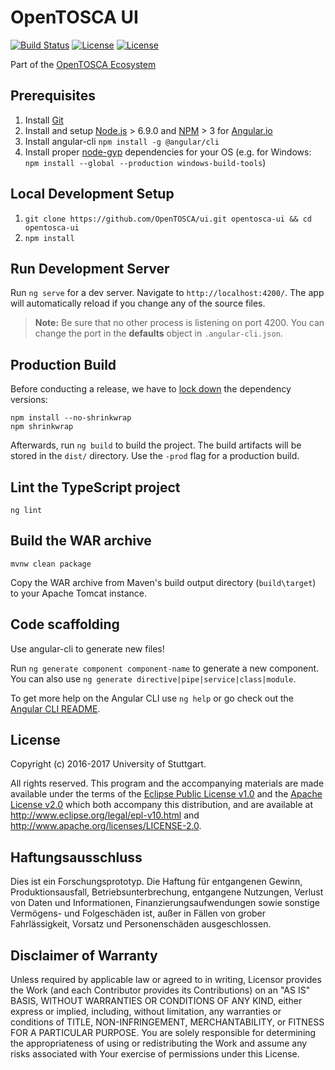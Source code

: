 # OpenTOSCA UI

[![Build Status](https://travis-ci.org/OpenTOSCA/ui.svg?branch=master)](https://travis-ci.org/OpenTOSCA/ui)
[![License](https://img.shields.io/badge/License-EPL%201.0-red.svg)](https://opensource.org/licenses/EPL-1.0)
[![License](https://img.shields.io/badge/License-Apache%202.0-blue.svg)](https://opensource.org/licenses/Apache-2.0)

Part of the [OpenTOSCA Ecosystem](http://www.opentosca.org)

## Prerequisites

1. Install [Git](https://git-scm.com)
2. Install and setup [Node.js](https://nodejs.org/en/) > 6.9.0 and [NPM](https://www.npmjs.com) > 3 for [Angular.io](https://angular.io/docs/ts/latest/quickstart.html)
3. Install angular-cli `npm install -g @angular/cli`
4. Install proper [node-gyp](https://github.com/nodejs/node-gyp) dependencies for your OS (e.g. for Windows: `npm install --global --production windows-build-tools`)

## Local Development Setup

1. `git clone https://github.com/OpenTOSCA/ui.git opentosca-ui && cd opentosca-ui`
2. `npm install`

## Run Development Server

Run `ng serve` for a dev server. Navigate to `http://localhost:4200/`. The app will automatically reload if you change any of the source files.

> **Note:** Be sure that no other process is listening on port 4200.
> You can change the port in the **defaults** object in `.angular-cli.json`.

## Production Build

Before conducting a release, we have to [lock down](https://docs.npmjs.com/files/package-locks) the dependency versions:
```
npm install --no-shrinkwrap
npm shrinkwrap
```

Afterwards, run `ng build` to build the project. The build artifacts will be stored in the `dist/` directory. Use the `-prod` flag for a production build.

## Lint the TypeScript project

```shell
ng lint
```

## Build the WAR archive

```
mvnw clean package
```

Copy the WAR archive from Maven's build output directory (`build\target`) to your Apache Tomcat instance.

## Code scaffolding

Use angular-cli to generate new files!

Run `ng generate component component-name` to generate a new component. You can also use `ng generate directive|pipe|service|class|module`.

To get more help on the Angular CLI use `ng help` or go check out the [Angular CLI README](https://github.com/angular/angular-cli/blob/master/README.md).

## License

Copyright (c) 2016-2017 University of Stuttgart.

All rights reserved. This program and the accompanying materials
are made available under the terms of the [Eclipse Public License v1.0]
and the [Apache License v2.0] which both accompany this distribution,
and are available at http://www.eclipse.org/legal/epl-v10.html
and http://www.apache.org/licenses/LICENSE-2.0.

[Apache License v2.0]: http://www.apache.org/licenses/LICENSE-2.0.html
[Eclipse Public License v1.0]: http://www.eclipse.org/legal/epl-v10.html

## Haftungsausschluss

Dies ist ein Forschungsprototyp.
Die Haftung für entgangenen Gewinn, Produktionsausfall, Betriebsunterbrechung, entgangene Nutzungen, Verlust von Daten und Informationen, Finanzierungsaufwendungen sowie sonstige Vermögens- und Folgeschäden ist, außer in Fällen von grober Fahrlässigkeit, Vorsatz und Personenschäden ausgeschlossen.

## Disclaimer of Warranty

Unless required by applicable law or agreed to in writing, Licensor provides the Work (and each Contributor provides its Contributions) on an "AS IS" BASIS, WITHOUT WARRANTIES OR CONDITIONS OF ANY KIND, either express or implied, including, without limitation, any warranties or conditions of TITLE, NON-INFRINGEMENT, MERCHANTABILITY, or FITNESS FOR A PARTICULAR PURPOSE.
You are solely responsible for determining the appropriateness of using or redistributing the Work and assume any risks associated with Your exercise of permissions under this License.
